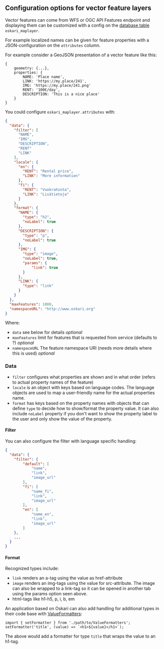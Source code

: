 ## Configuration options for vector feature layers

Vector features can come from WFS or OGC API Features endpoint and displaying them can be customized with a config on the [database table](https://oskari.org/db/tables/oskari_maplayer.html) `oskari_maplayer`.

For example localized names can be given for feature properties with a JSON-configuration on the `attributes` column.

For example consider a GeoJSON presentation of a vector feature like this:

```
{
    geometry: {...},
    properties: {
        NAME: 'Place name',
        LINK: 'https://my.place/241',
        IMG: 'https://my.place/241.png'
        RENT: '100€/day',
        DESCRIPTION: 'This is a nice place'
    }
}
```
You could configure `oskari_maplayer.attributes` with:
```json
{
  "data": {
    "filter": [
      "NAME",
      "IMG",
      "DESCRIPTION",
      "RENT"
      "LINK"
    ],
    "locale": {
      "en": {
        "RENT": "Rental price",
        "LINK": "More information"
      },
      "fi": {
        "RENT": "Vuokrahinta",
        "LINK": "Lisätietoja"
      }
    },
    "format": {
      "NAME": {
        "type": "h2",
        "noLabel": true
      },
      "DESCRIPTION": {
        "type": "p",
        "noLabel": true
      },
      "IMG": {
        "type": "image",
        "noLabel": true,
        "params": {
            "link": true
        }
      },
      "LINK": {
        "type": "link"
      }
    }
  },
  "maxFeatures": 1000,
  "namespaceURL": "http://www.oskari.org"
}
```

Where:
- `data` see below for details *optional*
- `maxFeatures` limit for features that is requested from service (defaults to ?) *optional*
- `namespaceURL` The feature namespace URI (needs more details where this is used) *optional*

### Data

- `filter` configures what properties are shown and in what order (refers to actual property names of the feature)
- `locale` is an object with keys based on language codes. The language objects are used to map a user-friendly name for the actual properties name.
- `format` has keys based on the property names with objects that can define `type` to decide how to show/format the property value. It can also include `noLabel` property if you don't want to show the property label to the user and only show the value of the property.

#### Filter

You can also configure the filter with language specific handling:
```json
{
  "data": {
    "filter": {
        "default": [
            "name",
            "link",
            "image_url"
        ],
        "fi": [
            "name_fi",
            "link",
            "image_url"
        ],
        "en": [
            "name_en",
            "link",
            "image_url"
        ]
    },
    ...
  }
}
```

#### Format

Recognized types include:
- `link` renders an a-tag using the value as href-attribute
- `image` renders an img-tags using the value for src-attribute. The image can also be wrapped to a link-tag so it can be opened in another tab using the params option seen above.
- html-tags like h1-h5, p, i, b, em

An application based on Oskari can also add handling for additional types in their code base with [ValueFormatters](https://github.com/oskariorg/oskari-frontend/blob/2.5.1/bundles/mapping/mapmodule/plugin/getinfo/ValueFormatters.js):
```
import { setFormatter } from './path/to/ValueFormatters';
setFormatter('title', (value) => `<h1>${value}</h1>`);
```
The above would add a formatter for type `title` that wraps the value to an h1-tag.
